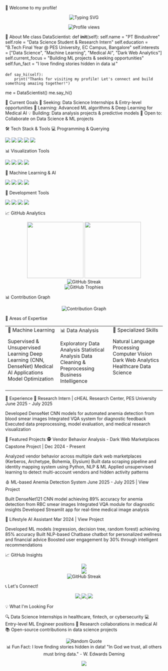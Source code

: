 👋 Welcome to my profile!
<div align="center">
  <img src="https://readme-typing-svg.herokuapp.com?font=Fira+Code&size=28&duration=3000&pause=1000&color=FF6B9D&center=true&vCenter=true&width=600&lines=Hi%2C+I'm+PT+Bindushree!;Data+Science+Enthusiast;Machine+Learning+Explorer;Telling+stories+with+data" alt="Typing SVG" />
</div>
<p align="center">
  <img src="https://komarev.com/ghpvc/?username=bindupes&label=Profile%20views&color=FF6B9D&style=flat" alt="Profile views" />
</p>

🎨 About Me
class DataScientist:
    def __init__(self):
        self.name = "PT Bindushree"
        self.role = "Data Science Student & Research Intern"
        self.education = "B.Tech Final Year @ PES University, EC Campus, Bangalore"
        self.interests = ["Data Science", "Machine Learning", "Medical AI", "Dark Web Analytics"]
        self.current_focus = "Building ML projects & seeking opportunities"
        self.fun_fact = "I love finding stories hidden in data 📊"
    
    def say_hi(self):
        print("Thanks for visiting my profile! Let's connect and build something amazing together!")

me = DataScientist()
me.say_hi()

🚀 Current Goals
🎯 Seeking: Data Science Internships & Entry-level opportunities
🌱 Learning: Advanced ML algorithms & Deep Learning for Medical AI
💡 Building: Data analysis projects & predictive models
🤝 Open to: Collaborate on Data Science & ML projects

🛠️ Tech Stack & Tools
💻 Programming & Querying
<p align="left">
  <img src="https://img.shields.io/badge/Python-3776AB?style=for-the-badge&logo=python&logoColor=white"/>
  <img src="https://img.shields.io/badge/MySQL-4479A1?style=for-the-badge&logo=mysql&logoColor=white"/>
  <img src="https://img.shields.io/badge/Pandas-150458?style=for-the-badge&logo=pandas&logoColor=white"/>
  <img src="https://img.shields.io/badge/NumPy-013243?style=for-the-badge&logo=numpy&logoColor=white"/>
  <img src="https://img.shields.io/badge/Excel-217346?style=for-the-badge&logo=microsoft-excel&logoColor=white"/>
</p>
📊 Visualization Tools
<p align="left">
  <img src="https://img.shields.io/badge/Tableau-E97627?style=for-the-badge&logo=tableau&logoColor=white"/>
  <img src="https://img.shields.io/badge/Power%20BI-F2C811?style=for-the-badge&logo=powerbi&logoColor=black"/>
  <img src="https://img.shields.io/badge/Matplotlib-11557c?style=for-the-badge&logo=python&logoColor=white"/>
  <img src="https://img.shields.io/badge/Seaborn-388E3C?style=for-the-badge&logo=python&logoColor=white"/>
</p>
🤖 Machine Learning & AI
<p align="left">
  <img src="https://img.shields.io/badge/Scikit--learn-F7931E?style=for-the-badge&logo=scikit-learn&logoColor=white"/>
  <img src="https://img.shields.io/badge/TensorFlow-FF6F00?style=for-the-badge&logo=tensorflow&logoColor=white"/>
  <img src="https://img.shields.io/badge/PyTorch-EE4C2C?style=for-the-badge&logo=pytorch&logoColor=white"/>
  <img src="https://img.shields.io/badge/Streamlit-FF4B4B?style=for-the-badge&logo=streamlit&logoColor=white"/>
</p>
🧰 Development Tools
<p align="left">
  <img src="https://img.shields.io/badge/Jupyter-F37626?style=for-the-badge&logo=jupyter&logoColor=white"/>
  <img src="https://img.shields.io/badge/Git-F05032?style=for-the-badge&logo=git&logoColor=white"/>
  <img src="https://img.shields.io/badge/GitHub-181717?style=for-the-badge&logo=github&logoColor=white"/>
  <img src="https://img.shields.io/badge/VS%20Code-007ACC?style=for-the-badge&logo=visual-studio-code&logoColor=white"/>
</p>

📈 GitHub Analytics
<div align="center">
  <img height="180em" src="https://github-readme-stats.vercel.app/api?username=bindupes&show_icons=true&theme=tokyonight&include_all_commits=true&count_private=true&hide=issues,prs"/>
  <img height="180em" src="https://github-readme-stats.vercel.app/api/top-langs/?username=bindupes&layout=compact&langs_count=8&theme=tokyonight"/>
</div>
<div align="center">
  <img src="https://github-readme-streak-stats.herokuapp.com/?user=bindupes&theme=tokyonight" alt="GitHub Streak"/>
</div>
<div align="center">
  <img src="https://github-profile-trophy.vercel.app/?username=bindupes&theme=tokyonight&no-frame=true&row=1&column=7" alt="GitHub Trophies"/>
</div>

📊 Contribution Graph
<div align="center">
  <img src="https://github-readme-activity-graph.vercel.app/graph?username=bindupes&theme=tokyo-night&hide_border=true" alt="Contribution Graph"/>
</div>

🎯 Areas of Expertise
<table>
<tr>
<td valign="top" width="33%">
🤖 Machine Learning

Supervised & Unsupervised Learning
Deep Learning (CNN, DenseNet)
Medical AI Applications
Model Optimization

</td>
<td valign="top" width="33%">
📊 Data Analysis

Exploratory Data Analysis
Statistical Analysis
Data Cleaning & Preprocessing
Business Intelligence

</td>
<td valign="top" width="33%">
🧠 Specialized Skills

Natural Language Processing
Computer Vision
Dark Web Analytics
Healthcare Data Science

</td>
</tr>
</table>

💼 Experience
🔬 Research Intern | cHEAL Research Center, PES University
June 2025 - July 2025

Developed DenseNet CNN models for automated anemia detection from blood smear images
Integrated VQA system for diagnostic feedback
Executed data preprocessing, model evaluation, and medical research visualization


🚀 Featured Projects
🕵️ Vendor Behavior Analysis - Dark Web Marketplaces
Capstone Project | Dec 2024 - Present

Analyzed vendor behavior across multiple dark web marketplaces (Kerberos, Archetype, Bohemia, Elysium)
Built data scraping pipeline and identity mapping system using Python, NLP & ML
Applied unsupervised learning to detect multi-account vendors and hidden activity patterns

🩸 ML-based Anemia Detection System
June 2025 - July 2025 | View Project

Built DenseNet121 CNN model achieving 89% accuracy for anemia detection from RBC smear images
Integrated VQA module for diagnostic insights
Developed Streamlit app for real-time medical image analysis

🤖 Lifestyle AI Assistant
Mar 2024 | View Project

Developed ML models (regression, decision tree, random forest) achieving 85% accuracy
Built NLP-based Chatbase chatbot for personalized wellness and financial advice
Boosted user engagement by 30% through intelligent recommendations


📈 GitHub Insights
<div align="center">
  <img src="https://github-readme-stats.vercel.app/api?username=bindupes&show_icons=true&theme=radical&include_all_commits=true&count_private=true&hide=issues,prs"/>
</div>
<div align="center">
  <img src="https://github-readme-stats.vercel.app/api/top-langs/?username=bindupes&layout=compact&theme=radical&langs_count=10"/>
</div>
<div align="center">
  <img src="https://github-readme-streak-stats.herokuapp.com/?user=bindupes&theme=radical" alt="GitHub Streak"/>
</div>

📞 Let's Connect!
<p align="center">
  <a href="https://www.linkedin.com/in/pt-bindu-shree" target="_blank">
    <img src="https://img.shields.io/badge/LinkedIn-0077B5?style=for-the-badge&logo=linkedin&logoColor=white"/>
  </a>
  <a href="mailto:17bindu2004@gmail.com">
    <img src="https://img.shields.io/badge/Gmail-D14836?style=for-the-badge&logo=gmail&logoColor=white"/>
  </a>
  <a href="https://www.kaggle.com/bindusds" target="_blank">
    <img src="https://img.shields.io/badge/Kaggle-20BEFF?style=for-the-badge&logo=kaggle&logoColor=white"/>
  </a>
</p>

💡 What I'm Looking For

🔍 Data Science Internships in healthcare, fintech, or cybersecurity
💻 Entry-level ML Engineer positions
🤝 Research collaborations in medical AI
📚 Open-source contributions in data science projects


<div align="center">
  <img src="https://quotes-github-readme.vercel.app/api?type=horizontal&theme=radical" alt="Random Quote"/>
</div>
<div align="center">
📊 Fun Fact: I love finding stories hidden in data!
"In God we trust, all others must bring data." - W. Edwards Deming
</div>

<p align="center">
  <img src="https://capsule-render.vercel.app/api?type=waving&color=gradient&customColorList=6,11,20&height=100&section=footer&text=Thanks%20for%20visiting!&fontSize=16&fontColor=fff&animation=twinkling"/>
</p>
